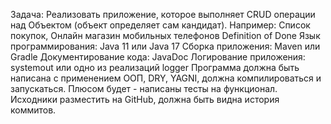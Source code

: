 Задача:
Реализовать приложение, которое выполняет CRUD операции над Объектом (объект
определяет сам кандидат).
Например: Список покупок, Онлайн магазин мобильных телефонов
Definition of Done
Язык программирования: Java 11 или Java 17
Сборка приложения: Maven или Gradle
Документирование кода: JavaDoc
Логирование приложения: systemout или одно из реализаций logger
Программа должна быть написана с применением ООП, DRY, YAGNI, должна
компилироваться и запускаться. Плюсом будет - написаны тесты на функционал.
Исходники разместить на GitHub, должна быть видна история коммитов.
